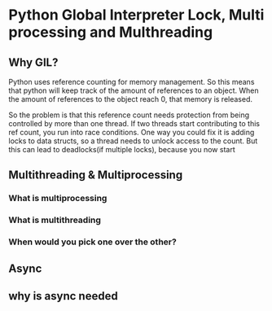 # Python Global Interpreter Lock, Multi processing and Multhreading

## Why GIL? 
Python uses reference counting for memory management. So this means that python will keep track of the amount of references to an object. When the amount of references to the object reach 0, that memory is released. 

So the problem is that this reference count needs protection from being controlled by more than one thread. If two threads start contributing to this ref count, you run into race conditions. 
One way you could fix it is adding locks to data structs, so a thread needs to unlock access to the count. But this can lead to deadlocks(if multiple locks), because you now start 



## Multithreading & Multiprocessing 

### What is multiprocessing 

### What is multithreading 

### When would you pick one over the other? 


## Async 

## why is async needed 

## 
